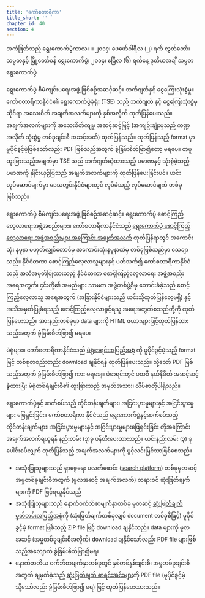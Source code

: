 ```yaml
---
title: 'ကော်စတာရီကာ'
title_short: ''
chapter_id: 40
section: 4
---
```


အကဲဖြတ်သည့် ရွေးကောက်ပွဲကာလ။ ။ ၂၀၁၄၊ ဖေဖော်ဝါရီလ (၂) ရက် လွှတ်တော်၊ သမ္မတနှင့် မြို့တော်ဝန် ရွေးကောက်ပွဲ၊ ၂၀၁၄၊ ဧပြီလ (၆) ရက်နေ့ ဒုတိယအချီ သမ္မတ ရွေးကောက်ပွဲ

ရွေးကောက်ပွဲ စီမံကျင်းပရေးအဖွဲ့ ဖြစ်စဉ်အဆင့်ဆင့်။ ဘက်ဂျတ်နှင့် ငွေကြေးသုံးစွဲမှု။ ကော်စတာရီကာနိုင်ငံ၏ ရွေးကောက်ပွဲခုံရုံး (TSE) သည် [ဘက်ဂျတ်](http://www.tse.go.cr/presupuesto.htm) နှင့် [ငွေကြေးသုံးစွဲမှု](http://www.tse.go.cr/info_financiera.htm) ဆိုင်ရာ အသေးစိတ် အချက်အလက်များကို နှစ်အလိုက် ထုတ်ပြန်ပေးသည်။ အချက်အလက်များကို အသေးစိတ်ကျမှု အဆင့်ဆင့်ဖြင့် (အကျဉ်းချုံးမှသည် ကဏ္ဍအလိုက် သုံးစွဲမှု တစ်ခုချင်းစီ အဆင့်အထိ) ထုတ်ပြန်သည်။ ထုတ်ပြန်သည့် format မှာ မူပိုင်ခွင့်မဲ့ဖြစ်သော်လည်း PDF ဖြစ်သည့်အတွက် ခွဲခြမ်းစိတ်ဖြာ၍တော့ မရပေ။ တမူထူးခြားသည့်အချက်မှာ TSE သည် ဘက်ဂျတ်ဆွဲထားသည့် ပမာဏနှင့် သုံးစွဲခဲ့သည့် ပမာဏကို နှိုင်းယှဉ်ပြသည့် အချက်အလက်များကို ထုတ်ပြန်ပေးခြင်းပင်။ ယင်းလုပ်ဆောင်ချက်မှာ ဒေသတွင်းနိုင်ငံများတွင် လုပ်ခဲသည့် လုပ်ဆောင်ချက် တစ်ခုဖြစ်သည်။

ရွေးကောက်ပွဲ စီမံကျင်းပရေးအဖွဲ့ ဖြစ်စဉ်အဆင့်ဆင့်။ ရွေးကောက်ပွဲ စောင့်ကြည့်လေ့လာရေးအဖွဲ့အစည်းများ။ ကော်စတာရီကာနိုင်ငံသည် [ရွေးကောက်ပွဲ စောင့်ကြည့်လေ့လာရေး အဖွဲ့အစည်းများ အကြောင်း အချက်အလက်](http://www.tse.go.cr/observador_internacional.htm) ထုတ်ပြန်ရာတွင် အကောင်းဆုံး နမူနာ မဟုတ်လျှင်တောင်မှ အကောင်းဆုံးနမူနာထဲမှ တစ်ခုဖြစ်သည်မှာ သေချာသည်။ နိုင်ငံတကာ စောင့်ကြည့်လေ့လာသူများနှင့် ပတ်သက်၍ ကော်စတာရီကာနိုင်ငံသည် အသိအမှတ်ပြုထားသည့် နိုင်ငံတကာ စောင့်ကြည့်လေ့လာရေး အဖွဲ့အစည်း အရေအတွက်၊ ၄င်းတို့၏ အမည်များ သာမက အဖွဲ့တစ်ဖွဲ့စီမှ တောင်းခံခဲ့သည် စောင့်ကြည့်လေ့လာသူ အရေအတွက် (အခြားနိုင်ငံများသည် ယင်းသို့ထုတ်ပြန်လေ့မရှိ) နှင့် အသိအမှတ်ပြုခံရသည့် စောင့်ကြည့်လေ့လာခွင့်ရသူ အရေအတွက်စသည်တို့ကို ထုတ်ပြန်ပေးသည်။ အားနည်းတစ်ခုမှာ data များကို HTML ဇယားများဖြင့်ထုတ်ပြန်ထားသည့်အတွက် ခွဲခြမ်းစိတ်ဖြာ၍ မရပေ။

မဲရုံများ။ ကော်စတာရီကာနိုင်ငံသည် [မဲရုံစာရင်းအပြည့်အစုံ](http://www.tse.go.cr/pdf/varios/centros_votacion.pdf) ကို မူပိုင်ခွင့်မဲ့သည့် format ဖြင့် တစ်စုတစည်းတည်း download ချနိုင်ရန် ထုတ်ပြန်ပေးသည်။ သို့သော် PDF ဖြစ်သည့်အတွက် ခွဲခြမ်းစိတ်ဖြာ၍ ကား မရချေ။ မဲစာရင်းတွင် ပထဝီ နယ်နိမိတ် အဆင့်ဆင့်ခွဲထားပြီး မဲရုံတစ်ရုံချင်းစီ၏ ထူးခြားသည့် အမှတ်အသား၊ လိပ်စာတို့ပါရှိသည်။

ရွေးကောက်ပွဲနှင့် ဆက်စပ်သည့် တိုင်တန်းချက်များ၊ အငြင်းပွားမှုများနှင့် အငြင်းပွားမှုများ ဖြေရှင်းခြင်း။ ကော်စတာရီကာ နိုင်ငံသည် ရွေးကောက်ပွဲနှင့်ဆက်စပ်သည့် တိုင်တန်းချက်များ၊ အငြင်းပွားမှုများနှင့် အငြင်းပွားမှုများဖြေရှင်းခြင်း တို့အကြောင်း အချက်အလက်ရယူရန် နည်းလမ်း (၃)ခု ဖန်တီးပေးထားသည်။ ယင်းနည်းလမ်း (၃) ခု ပေါင်းစပ်လျှက် ထုတ်ပြန်သည့် အချက်အလက်များကို ပွင့်လင်းမြင်သာဖြစ်စေသည်။

- အသုံးပြုသူများသည် ရှာဖွေရေး ပလက်ဖောင်း ([search platform](http://www.tse.go.cr/juris/inicio_juris.html)) တစ်ခုမှတဆင့် အမှုတစ်ခုချင်းစီအတွက် (မူလအဆင့် အချက်အလက်) တရားဝင် ဆုံးဖြတ်ချက်များကို PDF ဖြင့်ရယူနိုင်သည်
- အသုံးပြုသူများသည် နောက်ဝက်ဘ်စာမျက်နှာတစ်ခု မှတဆင့် [ဆုံးဖြတ်ချက် မှတ်တမ်းအပြည့်အစုံ](http://www.tse.go.cr/juris_anual.htm)ကို (ဆုံးဖြတ်ချက်တစ်ခုလျှင် document တစ်ခုစီဖြင့်) မူပိုင်ခွင့်မဲ့ format ဖြစ်သည့် ZIP file ဖြင့် download ချနိုင်သည်။ data များကို မူလအဆင့် (အမှုတစ်ခုချင်းစီအလိုက်) download ချနိုင်သော်လည်း PDF file များဖြစ်သည့်အလျောက် ခွဲခြမ်းစိတ်ဖြာ၍မရ။
- နောက်တတိယ ဝက်ဘ်စာမျက်နှာတစ်ခုတွင် နှစ်တစ်နှစ်ချင်းစီ၊ အမှုတစ်ခုချင်းစီအတွက် ချမှတ်ခဲ့သည့် [ဆုံးဖြတ်ချက် စာရင်းအင်းများ](http://www.tse.go.cr/pdf/varios/estadisticas_resoluciones.pdf)ကို PDF file (မူပိုင်ခွင့်မဲ့ သို့သော်လည်း ခွဲခြမ်းစိတ်ဖြာ၍ မရ) ဖြင့် ထုတ်ပြန်ပေးထားသည်။
